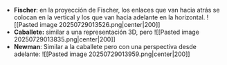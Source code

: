 - **Fischer**: en la proyección de Fischer, los enlaces que van hacia atrás se colocan en la vertical y los que van hacia adelante en la horizontal.
![[Pasted image 20250729013526.png|center|200]]
- **Caballete:** similar a una representación 3D, pero 
![[Pasted image 20250729013835.png|center|200]]
- **Newman**: Similar a la caballete pero con una perspectiva desde adelante:
![[Pasted image 20250729013959.png|center|200]]